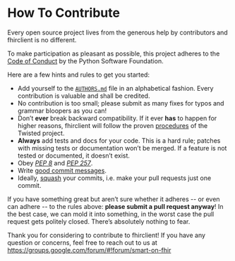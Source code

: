How To Contribute
=================

Every open source project lives from the generous help by contributors and fhirclient is no different.

To make participation as pleasant as possible, this project adheres to the [Code of Conduct][] by the Python Software Foundation.

Here are a few hints and rules to get you started:

- Add yourself to the [`AUTHORS.md`][AUTHORS.md] file in an alphabetical fashion.
  Every contribution is valuable and shall be credited.
- No contribution is too small; please submit as many fixes for typos and grammar bloopers as you can!
- Don’t **ever** break backward compatibility.
  If it ever **has** to happen for higher reasons, fhirclient will follow the proven [procedures][] of the Twisted project.
- **Always** add tests and docs for your code.
  This is a hard rule; patches with missing tests or documentation won’t be merged.
  If a feature is not tested or documented, it doesn’t exist.
- Obey [_PEP 8_][pep8] and [_PEP 257_][pep257].
- Write [good commit messages][].
- Ideally, [squash][] your commits, i.e. make your pull requests just one commit.

If you have something great but aren’t sure whether it adheres -- or even can adhere -- to the rules above: **please submit a pull request anyway**!
In the best case, we can mold it into something, in the worst case the pull request gets politely closed.
There’s absolutely nothing to fear.

Thank you for considering to contribute to fhirclient!
If you have any question or concerns, feel free to reach out to us at
<https://groups.google.com/forum/#!forum/smart-on-fhir>


[Code of Conduct]: http://www.python.org/psf/codeofconduct/
[pep8]: http://www.python.org/dev/peps/pep-0008/
[pep257]: http://www.python.org/dev/peps/pep-0257/
[good commit messages]: http://tbaggery.com/2008/04/19/a-note-about-git-commit-messages.html
[squash]: http://gitready.com/advanced/2009/02/10/squashing-commits-with-rebase.html
[AUTHORS.md]: https://github.com/smart-on-fhir/client-py/blob/master/AUTHORS.md
[procedures]: http://twistedmatrix.com/trac/wiki/CompatibilityPolicy
